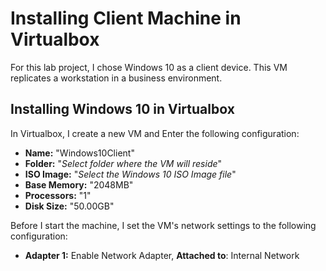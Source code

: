 <h1>Installing Client Machine in Virtualbox</h1>
<p>For this lab project, I chose Windows 10 as a client device. This VM replicates a workstation in a business environment.</p>

<h2>Installing Windows 10 in Virtualbox</h2>
<p>In Virtualbox, I create a new VM and Enter the following configuration:
<ul>
  <li><b>Name:</b> "Windows10Client"</li>
  <li><b>Folder:</b> "<i>Select folder where the VM will reside</i>"</li>
  <li><b>ISO Image:</b> "<i>Select the Windows 10 ISO Image file</i>"</li>
  <li><b>Base Memory:</b> "2048MB"</li>
  <li><b>Processors:</b> "1"</li>
  <li><b>Disk Size:</b> "50.00GB"</li>
</ul>


</p>

<p>Before I start the machine, I set the VM's network settings to the following configuration:
<ul>
  <li><b>Adapter 1:</b> Enable Network Adapter, <b>Attached to</b>: Internal Network</li>
</ul>
</p>
